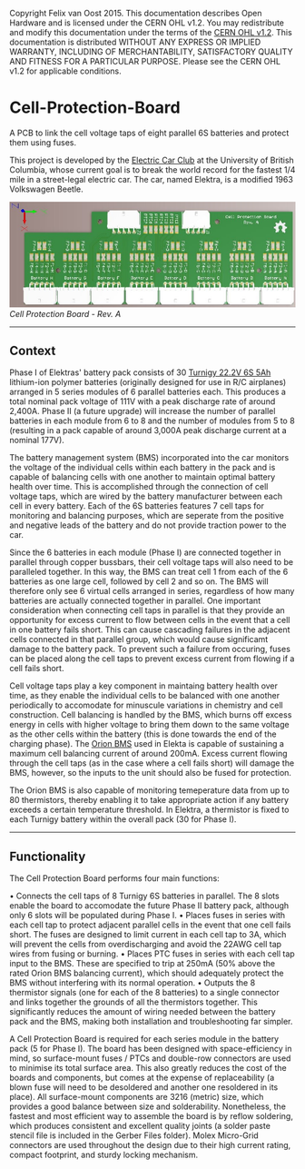 Copyright Felix van Oost 2015.
This documentation describes Open Hardware and is licensed under the CERN OHL v1.2. You may redistribute and modify this documentation under the terms of the [CERN OHL v1.2](http://ohwr.org/cernohl). This documentation is distributed WITHOUT ANY EXPRESS OR IMPLIED WARRANTY, INCLUDING OF MERCHANTABILITY, SATISFACTORY QUALITY AND FITNESS FOR A PARTICULAR PURPOSE. Please see the CERN OHL v1.2 for applicable conditions.

# Cell-Protection-Board
A PCB to link the cell voltage taps of eight parallel 6S batteries and protect them using fuses.

This project is developed by the [Electric Car Club](http://ubcelectriccar.com/) at the University of British Columbia, whose current goal is to break the world record for the fastest 1/4 mile in a street-legal electric car. The car, named Elektra, is a modified 1963 Volkswagen Beetle.

![Image of Cell Protection Board](https://raw.githubusercontent.com/FelixVanOost/Cell-Protection-Board/master/Photos%20%26%20Renderings/Cell%20Protection%20Board%201.JPG)
*Cell Protection Board - Rev. A*

----------
Context
----------

Phase I of Elektras' battery pack consists of 30 [Turnigy 22.2V 6S 5Ah](http://www.hobbyking.com/hobbyking/store/__38515__Turnigy_Heavy_Duty_Series_5000mAh_6S_60C_Lipo_Pack.html) lithium-ion polymer batteries (originally designed for use in R/C airplanes) arranged in 5 series modules of 6 parallel batteries each. This produces a total nominal pack voltage of 111V with a peak discharge rate of around 2,400A. Phase II (a future upgrade) will increase the number of parallel batteries in each module from 6 to 8 and the number of modules from 5 to 8 (resulting in a pack capable of around 3,000A peak discharge current at a nominal 177V).

The battery management system (BMS) incorporated into the car monitors the voltage of the individual cells within each battery in the pack and is capable of balancing cells with one another to maintain optimal battery health over time. This is accomplished through the connection of cell voltage taps, which are wired by the battery manufacturer between each cell in every battery. Each of the 6S batteries features 7 cell taps for monitoring and balancing purposes, which are seperate from the positive and negative leads of the battery and do not provide traction power to the car.

Since the 6 batteries in each module (Phase I) are connected together in parallel through copper bussbars, their cell voltage taps will also need to be paralleled together. In this way, the BMS can treat cell 1 from each of the 6 batteries as one large cell, followed by cell 2 and so on. The BMS will therefore only see 6 virtual cells arranged in series, regardless of how many batteries are actually connected together in parallel. One important consideration when connecting cell taps in parallel is that they provide an opportunity for excess current to flow between cells in the event that a cell in one battery fails short. This can cause cascading failures in the adjacent cells connected in that parallel group, which would cause significamt damage to the battery pack. To prevent such a failure from occuring, fuses can be placed along the cell taps to prevent excess current from flowing if a cell fails short.

Cell voltage taps play a key component in maintaing battery health over time, as they enable the individual cells to be balanced with one another periodically to accomodate for minuscule variations in chemistry and cell construction. Cell balancing is handled by the BMS, which burns off excess energy in cells with higher voltage to bring them down to the same voltage as the other cells within the battery (this is done towards the end of the charging phase). The [Orion BMS](http://www.orionbms.com/) used in Elekta is capable of sustaining a maximum cell balancing current of around 200mA. Excess current flowing through the cell taps (as in the case where a cell fails short) will damage the BMS, however, so the inputs to the unit should also be fused for protection.

The Orion BMS is also capable of monitoring temeperature data from up to 80 thermistors, thereby enabling it to take appropriate action if any battery exceeds a certain temperature threshold. In Elektra, a thermistor is fixed to each Turnigy battery within the overall pack (30 for Phase I).

----------
Functionality
----------

The Cell Protection Board performs four main functions:

• Connects the cell taps of 8 Turnigy 6S batteries in parallel. The 8 slots enable the board to accomodate the future Phase II battery pack, although only 6 slots will be populated during Phase I.
• Places fuses in series with each cell tap to protect adjacent parallel cells in the event that one cell fails short. The fuses are designed to limit current in each cell tap to 3A, which will prevent the cells from overdischarging and avoid the 22AWG cell tap wires from fusing or burning.
• Places PTC fuses in series with each cell tap input to the BMS. These are specified to trip at 250mA (50% above the rated Orion BMS balancing current), which should adequately protect the BMS without interfering with its normal operation.
• Outputs the 8 thermistor signals (one for each of the 8 batteries) to a single connector and links together the grounds of all the thermistors together. This significantly reduces the amount of wiring needed between the battery pack and the BMS, making both installation and troubleshooting far simpler.

A Cell Protection Board is required for each series module in the battery pack (5 for Phase I). The board has been designed with space-efficiency in mind, so surface-mount fuses / PTCs and double-row connectors are used to minimise its total surface area. This also greatly reduces the cost of the boards and components, but comes at the expense of replaceability (a blown fuse will need to be desoldered and another one resoldered in its place). All surface-mount components are 3216 (metric) size, which provides a good balance between size and solderability. Nonetheless, the fastest and most efficient way to assemble the board is by reflow soldering, which produces consistent and excellent quality joints (a solder paste stencil file is included in the Gerber Files folder). Molex Micro-Grid connectors are used throughout the design due to their high current rating, compact footprint, and sturdy locking mechanism.
